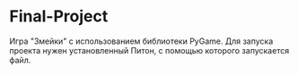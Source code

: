 # Final-Project
Игра "Змейки" с использованием библиотеки PyGame. Для запуска проекта нужен установленный Питон, с помощью которого запускается файл.

